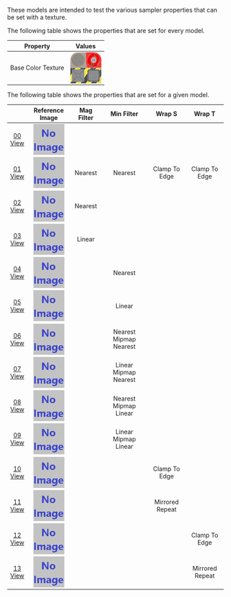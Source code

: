 These models are intended to test the various sampler properties that can be set with a texture.  

The following table shows the properties that are set for every model.  

| Property | **Values** |
| :---: | :---: |
| Base Color Texture | <img src="Thumbnails/BaseColor_Plane.png" height="72" width="72" align="middle"> |

 
The following table shows the properties that are set for a given model.  

|   | Reference Image | Mag Filter | Min Filter | Wrap S | Wrap T |
| :---: | :---: | :---: | :---: | :---: | :---: |
| [00](Texture_Sampler_00.gltf)<br>[View](https://sandbox.babylonjs.com/) | <img src="ReferenceImages/Texture_Sampler_00.png" align="middle"> |   |   |   |   |
| [01](Texture_Sampler_01.gltf)<br>[View](https://sandbox.babylonjs.com/) | <img src="ReferenceImages/Texture_Sampler_01.png" align="middle"> | Nearest | Nearest | Clamp To Edge | Clamp To Edge |
| [02](Texture_Sampler_02.gltf)<br>[View](https://sandbox.babylonjs.com/) | <img src="ReferenceImages/Texture_Sampler_02.png" align="middle"> | Nearest |   |   |   |
| [03](Texture_Sampler_03.gltf)<br>[View](https://sandbox.babylonjs.com/) | <img src="ReferenceImages/Texture_Sampler_03.png" align="middle"> | Linear |   |   |   |
| [04](Texture_Sampler_04.gltf)<br>[View](https://sandbox.babylonjs.com/) | <img src="ReferenceImages/Texture_Sampler_04.png" align="middle"> |   | Nearest |   |   |
| [05](Texture_Sampler_05.gltf)<br>[View](https://sandbox.babylonjs.com/) | <img src="ReferenceImages/Texture_Sampler_05.png" align="middle"> |   | Linear |   |   |
| [06](Texture_Sampler_06.gltf)<br>[View](https://sandbox.babylonjs.com/) | <img src="ReferenceImages/Texture_Sampler_06.png" align="middle"> |   | Nearest Mipmap Nearest |   |   |
| [07](Texture_Sampler_07.gltf)<br>[View](https://sandbox.babylonjs.com/) | <img src="ReferenceImages/Texture_Sampler_07.png" align="middle"> |   | Linear Mipmap Nearest |   |   |
| [08](Texture_Sampler_08.gltf)<br>[View](https://sandbox.babylonjs.com/) | <img src="ReferenceImages/Texture_Sampler_08.png" align="middle"> |   | Nearest Mipmap Linear |   |   |
| [09](Texture_Sampler_09.gltf)<br>[View](https://sandbox.babylonjs.com/) | <img src="ReferenceImages/Texture_Sampler_09.png" align="middle"> |   | Linear Mipmap Linear |   |   |
| [10](Texture_Sampler_10.gltf)<br>[View](https://sandbox.babylonjs.com/) | <img src="ReferenceImages/Texture_Sampler_10.png" align="middle"> |   |   | Clamp To Edge |   |
| [11](Texture_Sampler_11.gltf)<br>[View](https://sandbox.babylonjs.com/) | <img src="ReferenceImages/Texture_Sampler_11.png" align="middle"> |   |   | Mirrored Repeat |   |
| [12](Texture_Sampler_12.gltf)<br>[View](https://sandbox.babylonjs.com/) | <img src="ReferenceImages/Texture_Sampler_12.png" align="middle"> |   |   |   | Clamp To Edge |
| [13](Texture_Sampler_13.gltf)<br>[View](https://sandbox.babylonjs.com/) | <img src="ReferenceImages/Texture_Sampler_13.png" align="middle"> |   |   |   | Mirrored Repeat |
 
